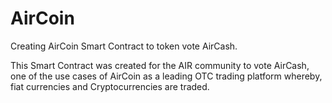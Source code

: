 # AirCoin

Creating AirCoin Smart Contract to token vote AirCash.

This Smart Contract was created for the AIR community to vote AirCash, one of the use cases of AirCoin as a leading OTC trading platform whereby, fiat currencies and Cryptocurrencies are traded.
